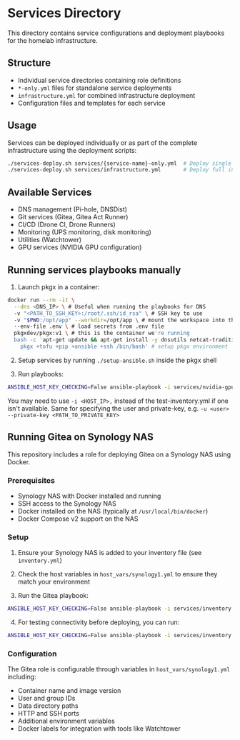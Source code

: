 # Services Directory

This directory contains service configurations and deployment playbooks for the homelab infrastructure.

## Structure

- Individual service directories containing role definitions
- `*-only.yml` files for standalone service deployments
- `infrastructure.yml` for combined infrastructure deployment
- Configuration files and templates for each service

## Usage

Services can be deployed individually or as part of the complete infrastructure using the deployment scripts:

```bash
./services-deploy.sh services/{service-name}-only.yml  # Deploy single service
./services-deploy.sh services/infrastructure.yml       # Deploy full infrastructure
```

## Available Services

- DNS management (Pi-hole, DNSDist)
- Git services (Gitea, Gitea Act Runner)
- CI/CD (Drone CI, Drone Runners)
- Monitoring (UPS monitoring, disk monitoring)
- Utilities (Watchtower)
- GPU services (NVIDIA GPU configuration)

## Running services playbooks manually

1. Launch pkgx in a container:

```bash
docker run --rm -it \
  --dns <DNS_IP> \ # Useful when running the playbooks for DNS
  -v "<PATH_TO_SSH_KEY>:/root/.ssh/id_rsa" \ # SSH key to use
  -v "$PWD:/opt/app" --workdir=/opt/app \ # mount the workspace into the container
  --env-file .env \ # load secrets from .env file
  pkgxdev/pkgx:v1 \ # this is the container we're running
  bash -c 'apt-get update && apt-get install -y dnsutils netcat-traditional; \ # container deps to install that aren't in pkgx
    pkgx +tofu +pip +ansible +ssh /bin/bash' # setup pkgx environment
```

2. Setup services by running `./setup-ansible.sh` inside the pkgx shell

3. Run playbooks:

```bash
ANSIBLE_HOST_KEY_CHECKING=False ansible-playbook -i services/nvidia-gpu/test-inventory.yml services/nvidia-gpu/main.yml
```

You may need to use `-i <HOST_IP>,` instead of the test-inventory.yml if one isn't available. Same for specifying the user and private-key, e.g. `-u <user> --private-key <PATH_TO_PRIVATE_KEY>`

## Running Gitea on Synology NAS

This repository includes a role for deploying Gitea on a Synology NAS using Docker.

### Prerequisites

- Synology NAS with Docker installed and running
- SSH access to the Synology NAS
- Docker installed on the NAS (typically at `/usr/local/bin/docker`)
- Docker Compose v2 support on the NAS

### Setup

1. Ensure your Synology NAS is added to your inventory file (see `inventory.yml`)

2. Check the host variables in `host_vars/synology1.yml` to ensure they match your environment

3. Run the Gitea playbook:

```bash
ANSIBLE_HOST_KEY_CHECKING=False ansible-playbook -i services/inventory.yml services/gitea-only.yml
```

4. For testing connectivity before deploying, you can run:

```bash
ANSIBLE_HOST_KEY_CHECKING=False ansible-playbook -i services/inventory.yml services/synology-gitea-test.yml
```

### Configuration

The Gitea role is configurable through variables in `host_vars/synology1.yml` including:

- Container name and image version
- User and group IDs
- Data directory paths
- HTTP and SSH ports
- Additional environment variables
- Docker labels for integration with tools like Watchtower
